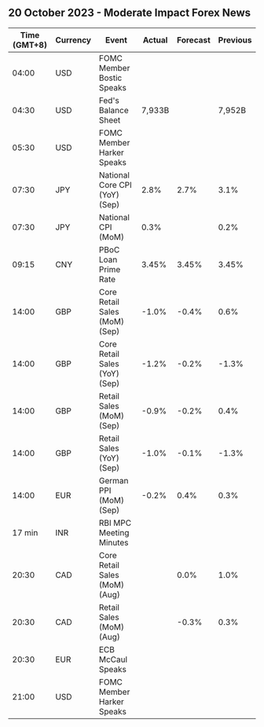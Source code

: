 ## 20 October 2023 - Moderate Impact Forex News

| Time (GMT+8) | Currency | Event | Actual | Forecast | Previous |
|------|----------|-------|--------|----------|----------|
| 04:00 | USD | FOMC Member Bostic Speaks |  |  |  |
| 04:30 | USD | Fed's Balance Sheet | 7,933B |  | 7,952B |
| 05:30 | USD | FOMC Member Harker Speaks |  |  |  |
| 07:30 | JPY | National Core CPI (YoY) (Sep) | 2.8% | 2.7% | 3.1% |
| 07:30 | JPY | National CPI (MoM) | 0.3% |  | 0.2% |
| 09:15 | CNY | PBoC Loan Prime Rate | 3.45% | 3.45% | 3.45% |
| 14:00 | GBP | Core Retail Sales (MoM) (Sep) | -1.0% | -0.4% | 0.6% |
| 14:00 | GBP | Core Retail Sales (YoY) (Sep) | -1.2% | -0.2% | -1.3% |
| 14:00 | GBP | Retail Sales (MoM) (Sep) | -0.9% | -0.2% | 0.4% |
| 14:00 | GBP | Retail Sales (YoY) (Sep) | -1.0% | -0.1% | -1.3% |
| 14:00 | EUR | German PPI (MoM) (Sep) | -0.2% | 0.4% | 0.3% |
| 17 min | INR | RBI MPC Meeting Minutes |  |  |  |
| 20:30 | CAD | Core Retail Sales (MoM) (Aug) |  | 0.0% | 1.0% |
| 20:30 | CAD | Retail Sales (MoM) (Aug) |  | -0.3% | 0.3% |
| 20:30 | EUR | ECB McCaul Speaks |  |  |  |
| 21:00 | USD | FOMC Member Harker Speaks |  |  |  |
